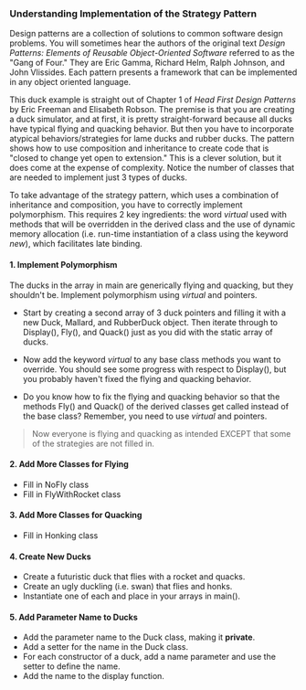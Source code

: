 ### Understanding Implementation of the Strategy Pattern

Design patterns are a collection of solutions to common software design problems. You will sometimes hear the authors of the original text _Design Patterns: Elements of Reusable Object-Oriented Software_ referred to as the "Gang of Four." They are Eric Gamma, Richard Helm, Ralph Johnson, and John Vlissides. Each pattern presents a framework that can be implemented in any object oriented language.

This duck example is straight out of Chapter 1 of _Head First Design Patterns_ by Eric Freeman and Elisabeth Robson. The premise is that you are creating a duck simulator, and at first, it is pretty straight-forward because all ducks have typical flying and quacking behavior. But then you have to incorporate atypical behaviors/strategies for lame ducks and rubber ducks. The pattern shows how to use composition and inheritance to create code that is "closed to change yet open to extension." This is a clever solution, but it does come at the expense of complexity. Notice the number of classes that are needed to implement just 3 types of ducks.

To take advantage of the strategy pattern, which uses a combination of inheritance and composition, you have to correctly implement polymorphism. This requires 2 key ingredients: the word _virtual_ used with methods that will be overridden in the derived class and the use of dynamic memory allocation (i.e. run-time instantiation of a class using the keyword _new_), which facilitates late binding.

#### 1. Implement Polymorphism

The ducks in the array in main are generically flying and quacking, but they shouldn't be. Implement polymorphism using _virtual_ and pointers.

- Start by creating a second array of 3 duck pointers and filling it with a new Duck, Mallard, and RubberDuck object. Then iterate through to Display(), Fly(), and Quack() just as you did with the static array of ducks.

- Now add the keyword _virtual_ to any base class methods you want to override. You should see some progress with respect to Display(), but you probably haven't fixed the flying and quacking behavior.

- Do you know how to fix the flying and quacking behavior so that the methods Fly() and Quack() of the derived classes get called instead of the base class? Remember, you need to use _virtual_ and pointers.

> Now everyone is flying and quacking as intended EXCEPT that some of the strategies are not filled in.

#### 2. Add More Classes for Flying

- Fill in NoFly class
- Fill in FlyWithRocket class

#### 3. Add More Classes for Quacking

- Fill in Honking class

#### 4. Create New Ducks

- Create a futuristic duck that flies with a rocket and quacks.
- Create an ugly duckling (i.e. swan) that flies and honks.
- Instantiate one of each and place in your arrays in main().

#### 5. Add Parameter Name to Ducks

- Add the parameter name to the Duck class, making it **__private__**.
- Add a setter for the name in the Duck class.
- For each constructor of a duck, add a name parameter and use the setter to define the name.
- Add the name to the display function.
